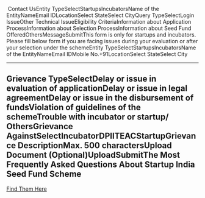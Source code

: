  Contact UsEntity TypeSelectStartupsIncubatorsName of the EntityNameEmail IDLocationSelect StateSelect CityQuery TypeSelectLogin IssueOther Technical IssueEligibility CriteriaInformation about Application ProcessInformation about Selection ProcessInformation about Seed Fund OfferedOthersMessageSubmitThis form is only for startups and incubators. Please fill below form if you are facing issues during your evaluation or after your selection under the schemeEntity TypeSelectStartupsIncubatorsName of the EntityNameEmail IDMobile No.\+91LocationSelect StateSelect City

---

Grievance TypeSelectDelay or issue in evaluation of applicationDelay or issue in legal agreementDelay or issue in the disbursement of fundsViolation of guidelines of the schemeTrouble with incubator or startup/ OthersGrievance AgainstSelectIncubatorDPIITEACStartupGrievance DescriptionMax. 500 charactersUpload Document (Optional)UploadSubmitThe Most Frequently Asked Questions About Startup India Seed Fund Scheme
------------------------------------------------------------------------

[Find Them Here](/faq)